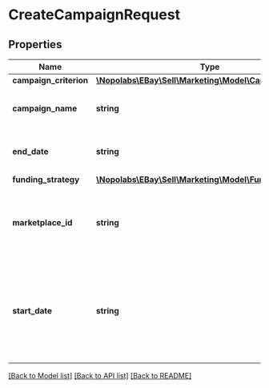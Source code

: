 # CreateCampaignRequest

## Properties
Name | Type | Description | Notes
------------ | ------------- | ------------- | -------------
**campaign_criterion** | [**\Nopolabs\EBay\Sell\Marketing\Model\CampaignCriterion**](CampaignCriterion.md) |  | [optional] 
**campaign_name** | **string** | A seller-defined name for the campaign. This value must be unique for the seller. You can use any alphanumeric characters in the name, except the less than (&amp;lt;) or greater than (&amp;gt;) characters.Max length: 80 characters | [optional] 
**end_date** | **string** | The date and time the campaign ends, in UTC format (yyyy-MM-ddThh:mm.ss.sssZ). If this field is blank (code&amp;gt;null), it indicates a campaign that has no end date. For display purposes, convert this time into the local time of the seller. | [optional] 
**funding_strategy** | [**\Nopolabs\EBay\Sell\Marketing\Model\FundingStrategy**](FundingStrategy.md) |  | [optional] 
**marketplace_id** | **string** | The ID of the eBay marketplace where the campaign is hosted. Note the X-EBAY-C-MARKETPLACE-Id header value is ignored for this purpose. For implementation help, refer to &lt;a href&#x3D;&#39;https://developer.ebay.com/devzone/rest/api-ref/marketing/types/MarketplaceIdEnum.html&#39;&gt;eBay API documentation&lt;/a&gt; | [optional] 
**start_date** | **string** | The date and time the campaign starts, in UTC format (yyyy-MM-ddThh:mm.ss.sssZ). For display purposes, convert this time into the local time of the seller. On the date specified, the service derives the keywords for each listing in the campaign, creates an ad for each listing, and associates each new ad with the campaign. The campaign starts after this process is completed. The amount of time it takes the service to start the campaign depends on the number of listings in the campaign. Call getCampaign to check the status of the campaign. | [optional] 

[[Back to Model list]](../README.md#documentation-for-models) [[Back to API list]](../README.md#documentation-for-api-endpoints) [[Back to README]](../README.md)


